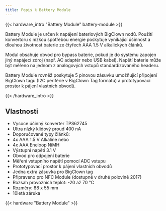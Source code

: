 ```yaml
---
title: Popis k Battery Module
---
```


{{< hardware_intro "Battery Module" battery-module >}}

Battery Module je určen k napájení bateriových BigClown nodů. Použití konvertoru s nízkou spotřebou energie poskytuje vynikající účinnost a dlouhou životnost baterie ze čtyřech AAA 1.5 V alkalických článků.

Modul obsahuje obvod pro bypass baterie, pokud je do systému zapojen jiný napájecí zdroj (např. AC adaptér nebo USB kabel). Napětí baterie může být měřeno na jednom z analogových vstupů standardizovaného headeru.

Battery Module rovněž poskytuje 5 pinovou zásuvku umožňující připojení BigClown tagu (I2C periférie v BigClown Tag formátu) a prototypovací prostor k pájení vlastních obvodů.

{{< /hardware_intro >}}

## Vlastnosti

  * Vysoce účinný konverter TPS62745
  * Ultra nízký klidový proud 400 nA
  * Doporučované typy článků:
  * 4x AAA 1.5 V Alkaline nebo
  * 4x AAA Eneloop NiMH
  * Výstupní napětí 3.1 V
  * Obvod pro odpojení baterie
  * Měření vstupního napětí pomocí ADC vstupu
  * Prototypovací prostor k pájení vlastních obvodů
  * Jedna extra zásuvka pro BigClown tag
  * Připraveno pro NFC Module (dostupné v druhé polovině 2017)
  * Rozsah provozních teplot: -20 až 70 °C
  * Rozměry: 88 x 55 mm
  * 10letá záruka

{{< hardware "Battery Module" >}}
